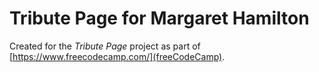 # Tribute Page for Margaret Hamilton

Created for the *Tribute Page* project as part of [https://www.freecodecamp.com/](freeCodeCamp).
